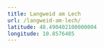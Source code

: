 ```yaml
---
title: Langweid am Lech
url: /langweid-am-lech/
latitude: 48.490402100000004
longitude: 10.8576485
---
```

